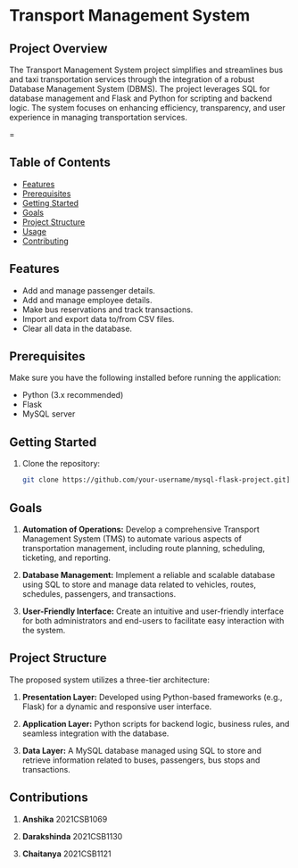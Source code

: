 # Transport Management System

## Project Overview

The Transport Management System project simplifies and streamlines bus and taxi transportation services through the integration of a robust Database Management System (DBMS). The project leverages SQL for database management and Flask and Python for scripting and backend logic. The system focuses on enhancing efficiency, transparency, and user experience in managing transportation services.

=
## Table of Contents

- [Features](#features)
- [Prerequisites](#prerequisites)
- [Getting Started](#getting-started)
-  [Goals](#goals)
- [Project Structure](#project-structure)
- [Usage](#usage)
- [Contributing](#contributing)


## Features

- Add and manage passenger details.
- Add and manage employee details.
- Make bus reservations and track transactions.
- Import and export data to/from CSV files.
- Clear all data in the database.

## Prerequisites

Make sure you have the following installed before running the application:

- Python (3.x recommended)
- Flask
- MySQL server
  


## Getting Started

1. Clone the repository:

   ```bash
   git clone https://github.com/your-username/mysql-flask-project.git](https://github.com/anshikabhatia13/Transport-Management-Database

## Goals

1. **Automation of Operations:** Develop a comprehensive Transport Management System (TMS) to automate various aspects of transportation management, including route planning, scheduling, ticketing, and reporting.

2. **Database Management:** Implement a reliable and scalable database using SQL to store and manage data related to vehicles, routes, schedules, passengers, and transactions.

3. **User-Friendly Interface:** Create an intuitive and user-friendly interface for both administrators and end-users to facilitate easy interaction with the system.

## Project Structure

The proposed system utilizes a three-tier architecture:

1. **Presentation Layer:** Developed using Python-based frameworks (e.g., Flask) for a dynamic and responsive user interface.

2. **Application Layer:** Python scripts for backend logic, business rules, and seamless integration with the database.

3. **Data Layer:** A MySQL database managed using SQL to store and retrieve information related to  buses, passengers, bus stops and transactions.


## Contributions


1. **Anshika** 2021CSB1069

2. **Darakshinda** 2021CSB1130

3. **Chaitanya** 2021CSB1121
